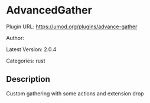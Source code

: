 # AdvancedGather

Plugin URL: https://umod.org/plugins/advance-gather

Author: 

Latest Version: 2.0.4

Categories: rust

## Description

Custom gathering with some actions and extension drop
